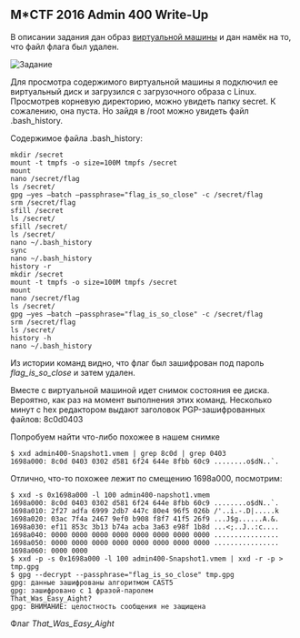 ## M*CTF 2016 Admin 400 Write-Up

В описании задания дан образ [виртуальной машины](https://yadi.sk/d/XC45RpSgvbpJ4) и дан намёк на то, что файл флага был удален.

![Задание](http://i.imgur.com/Y2v37Q2.png)

Для просмотра содержимого виртуальной машины я подключил ее виртуальный диск и загрузился с загрузочного образа с Linux.  
Просмотрев корневую директорию, можно увидеть папку secret. К сожалению, она пуста. Но зайдя в /root можно увидеть файл .bash_history.

Содержимое файла  .bash_history:
```shell
mkdir /secret
mount -t tmpfs -o size=100M tmpfs /secret
mount
nano /secret/flag
ls /secret/
gpg —yes —batch —passphrase="flag_is_so_close" -c /secret/flag
srm /secret/flag
sfill /secret
ls /secret/
sfill /secret/
ls /secret/
nano ~/.bash_history
sync
nano ~/.bash_history
history -r
mkdir /secret
mount -t tmpfs -o size=100M tmpfs /secret
mount
nano /secret/flag
ls /secret/
gpg —yes —batch —passphrase="flag_is_so_close" -c /secret/flag
srm /secret/flag
ls /secret/
history -h
nano ~/.bash_history
```

Из истории команд видно, что флаг был зашифрован под пароль _flag_is\_so\_close_ и затем удален.

Вместе с виртуальной машиной идет снимок состояния ее диска. Вероятно, как раз на момент выполнения этих команд. Несколько минут с hex редактором выдают заголовок PGP-зашифрованных файлов: 8c0d0403

Попробуем найти что-либо похожее в нашем снимке
```shell 
$ xxd admin400-Snapshot1.vmem | grep 8c0d | grep 0403
1698a000: 8c0d 0403 0302 d581 6f24 644e 8fbb 60c9 ........o$dN..`.
```
Отлично, что-то похожее лежит по смещению 1698a000, посмотрим:
```shell
$ xxd -s 0x1698a000 -l 100 admin400-napshot1.vmem
1698a000: 8c0d 0403 0302 d581 6f24 644e 8fbb 60c9 ........o$dN..`.
1698a010: 2f27 adfa 6999 2db7 447c 80e4 96f5 026b /'..i.-.D|.....k
1698a020: 03ac 7f4a 2467 9ef0 b908 f8f7 41f5 26f9 ...J$g......A.&.
1698a030: ef11 853c 3b13 b74a acba 3a63 e98f 1b8d ...<;..J..:c....
1698a040: 0000 0000 0000 0000 0000 0000 0000 0000 ................
1698a050: 0000 0000 0000 0000 0000 0000 0000 0000 ................
1698a060: 0000 0000
$ xxd -p -s 0x1698a000 -l 100 admin400-Snapshot1.vmem | xxd -r -p > tmp.gpg
$ gpg --decrypt --passphrase="flag_is_so_close" tmp.gpg
gpg: данные зашифрованы алгоритмом CAST5
gpg: зашифровано с 1 фразой-паролем
That_Was_Easy_Aight?
gpg: ВНИМАНИЕ: целостность сообщения не защищена
```

Флаг _That_Was_Easy_Aight_


